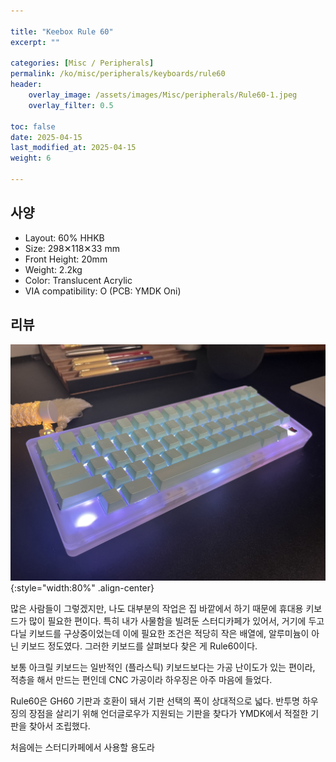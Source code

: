 ```yaml
---

title: "Keebox Rule 60"
excerpt: ""

categories: [Misc / Peripherals]
permalink: /ko/misc/peripherals/keyboards/rule60
header:
    overlay_image: /assets/images/Misc/peripherals/Rule60-1.jpeg
    overlay_filter: 0.5

toc: false
date: 2025-04-15
last_modified_at: 2025-04-15
weight: 6

---
```


## 사양

- Layout: 60% HHKB
- Size: 298✕118✕33 mm
- Front Height: 20mm
- Weight: 2.2kg
- Color: Translucent Acrylic
- VIA compatibility: O (PCB: YMDK Oni)

## 리뷰

![rule60](/assets/images/Misc/Peripherals/Rule60-2.jpeg){:style="width:80%" .align-center}

많은 사람들이 그렇겠지만, 나도 대부분의 작업은 집 바깥에서 하기 때문에 휴대용 키보드가 많이 필요한 편이다. 특히 내가 사물함을 빌려둔 스터디카페가 있어서, 거기에 두고 다닐 키보드를 구상중이었는데 이에 필요한 조건은 적당히 작은 배열에, 알루미늄이 아닌 키보드 정도였다. 그러한 키보드를 살펴보다 찾은 게 Rule60이다. 

보통 아크릴 키보드는 일반적인 (플라스틱) 키보드보다는 가공 난이도가 있는 편이라, 적층을 해서 만드는 편인데 CNC 가공이라 하우징은 아주 마음에 들었다. 

Rule60은 GH60 기판과 호환이 돼서 기판 선택의 폭이 상대적으로 넓다. 반투명 하우징의 장점을 살리기 위해 언더글로우가 지원되는 기판을 찾다가 YMDK에서 적절한 기판을 찾아서 조립했다. 

처음에는 스터디카페에서 사용할 용도라 